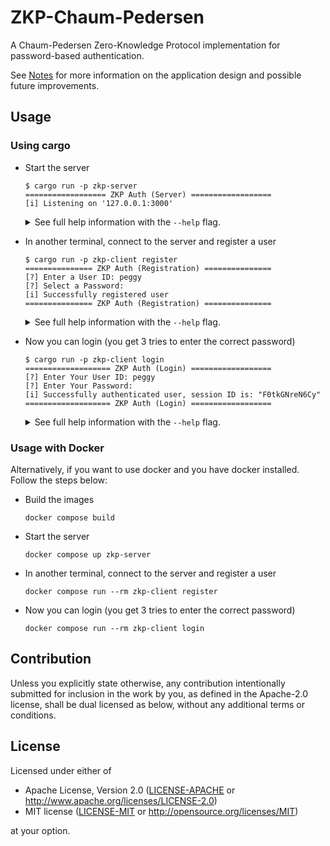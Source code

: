 <!-- markdownlint-disable MD033 -->

# ZKP-Chaum-Pedersen

A Chaum-Pedersen Zero-Knowledge Protocol implementation for password-based authentication.

See [Notes](NOTES.md) for more information on the application design and possible future improvements.

## Usage

### Using cargo

- Start the server

  ```console
  $ cargo run -p zkp-server
  ================== ZKP Auth (Server) ==================
  [i] Listening on '127.0.0.1:3000'
  ```

  <details>
  <summary>See full help information with the <code>--help</code> flag.</summary>

  ```console
  ZKP Auth Server

  Usage: zkp-server [OPTIONS]

  Options:
    -l, --listen <URI>  Sets the address to listen on [default: 127.0.0.1:3000]
                        Valid: `3000`, `127.0.0.1`, `127.0.0.1:3000` [env: PORT]
    -h, --help          Print help
    -V, --version       Print version
  ```

  You can specify the address and port you want your server to run on as such:

  ```console
  $ cargo run -p zkp-server -- -l 127.0.0.1:3004
  ================== ZKP Auth (Server) ==================
  [i] Listening on '127.0.0.1:3004'
  ```

  Additionally, the app checks to see if the `PORT` environment variable is defined:

  ```console
  $ PORT=5004 cargo run -p zkp-server
  ================== ZKP Auth (Server) ==================
  [i] Listening on '127.0.0.1:5004'
  ```

  </details>

- In another terminal, connect to the server and register a user

  ```console
  $ cargo run -p zkp-client register
  =============== ZKP Auth (Registration) ===============
  [?] Enter a User ID: peggy
  [?] Select a Password:
  [i] Successfully registered user
  =============== ZKP Auth (Registration) ===============
  ```

  <details>
  <summary>See full help information with the <code>--help</code> flag.</summary>

  ```console
  Registers a new user

  Usage: zkp-client register [OPTIONS]

  Options:
    -u, --username <USERNAME>  Specifies the username to register
    -p, --password <PASSWORD>  Specifies the password to register [env: PASSWORD]
    -s, --server <URI>         Specifies the server address to connect to [default: http://127.0.0.1:3000]
    -h, --help                 Print help
  ```

  </details>

- Now you can login (you get 3 tries to enter the correct password)

  ```console
  $ cargo run -p zkp-client login
  =================== ZKP Auth (Login) ==================
  [?] Enter Your User ID: peggy
  [?] Enter Your Password:
  [i] Successfully authenticated user, session ID is: "F0tkGNreN6Cy"
  =================== ZKP Auth (Login) ==================
  ```

  <details>
  <summary>See full help information with the <code>--help</code> flag.</summary>

  ```console
  Logs in an existing user

  Usage: zkp-client login [OPTIONS]

  Options:
    -u, --username <USERNAME>  Specifies the username to login with
    -p, --password <PASSWORD>  Specifies the password to login with [env: PASSWORD]
    -s, --server <URI>         Specifies the server address to connect to [default: http://127.0.0.1:3000]
    -h, --help                 Print help
  ```

  </details>

### Usage with Docker

Alternatively, if you want to use docker and you have docker installed. Follow the steps below:

- Build the images

  ```console
  docker compose build
  ```

- Start the server

  ```console
  docker compose up zkp-server
  ```

- In another terminal, connect to the server and register a user

  ```console
  docker compose run --rm zkp-client register
  ```

- Now you can login (you get 3 tries to enter the correct password)

  ```console
  docker compose run --rm zkp-client login
  ```

## Contribution

Unless you explicitly state otherwise, any contribution intentionally submitted
for inclusion in the work by you, as defined in the Apache-2.0 license, shall be
dual licensed as below, without any additional terms or conditions.

## License

Licensed under either of

- Apache License, Version 2.0
  ([LICENSE-APACHE](LICENSE-APACHE) or <http://www.apache.org/licenses/LICENSE-2.0>)
- MIT license
  ([LICENSE-MIT](LICENSE-MIT) or <http://opensource.org/licenses/MIT>)

at your option.
